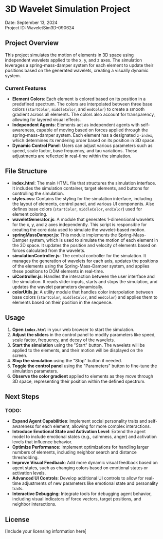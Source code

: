 # 3D Wavelet Simulation Project
Date: September 13, 2024  
Project ID: WaveletSim3D-090624

## Project Overview
This project simulates the motion of elements in 3D space using independent wavelets applied to the x, y, and z axes. The simulation leverages a spring-mass-damper system for each element to update their positions based on the generated wavelets, creating a visually dynamic system.

### Current Features
- **Element Colors**: Each element is colored based on its position in a predefined spectrum. The colors are interpolated between three base colors (`startColor`, `middleColor`, and `endColor`) to create a smooth gradient across all elements. The colors also account for transparency, allowing for layered visual effects.
- **Independent Agents**: Elements act as independent agents with self-awareness, capable of moving based on forces applied through the spring-mass-damper system. Each element has a designated `z-index`, which determines its rendering order based on its position in 3D space.
- **Dynamic Control Panel**: Users can adjust various parameters such as speed, scale factor, base frequency, and tau variations. These adjustments are reflected in real-time within the simulation.

## File Structure

- **index.html**: The main HTML file that structures the simulation interface. It includes the simulation container, target elements, and buttons for controlling the simulation.
- **styles.css**: Contains the styling for the simulation interface, including the layout of elements, control panel, and various UI components. Also defines base colors (`startColor`, `middleColor`, `endColor`) used for element coloring.
- **waveletGenerator.js**: A module that generates 1-dimensional wavelets for the x, y, and z axes independently. This script is responsible for creating the core data used to simulate the wavelet-based motion.
- **springMassDamper.js**: This module implements the Spring-Mass-Damper system, which is used to simulate the motion of each element in the 3D space. It updates the position and velocity of elements based on forces calculated from the wavelets.
- **simulationController.js**: The central controller for the simulation. It manages the generation of wavelets for each axis, updates the positions of the elements using the Spring-Mass-Damper system, and applies these positions to DOM elements in real-time.
- **uiController.js**: Handles the interaction between the user interface and the simulation. It reads slider inputs, starts and stops the simulation, and updates the wavelet parameters dynamically.
- **colorUtils.js**: A utility module that handles color interpolation between base colors (`startColor`, `middleColor`, and `endColor`) and applies them to elements based on their position in the sequence.

## Usage

1. **Open `index.html`** in your web browser to start the simulation.
2. **Adjust the sliders** in the control panel to modify parameters like speed, scale factor, frequency, and decay of the wavelets.
3. **Start the simulation** using the "Start" button. The wavelets will be applied to the elements, and their motion will be displayed on the screen.
4. **Stop the simulation** using the "Stop" button if needed.
5. **Toggle the control panel** using the "Parameters" button to fine-tune the simulation parameters.
6. **Observe the color gradient** applied to elements as they move through 3D space, representing their position within the defined spectrum.

## Next Steps

### TODO:
- **Expand Agent Capabilities**: Implement social personality traits and self-awareness for each element, allowing for more complex interactions.
- **Introduce Emotional State and Activation Level**: Extend the agent model to include emotional states (e.g., calmness, anger) and activation levels that influence behavior.
- **Optimize Performance**: Implement optimizations for handling larger numbers of elements, including neighbor search and distance thresholding.
- **Improve Visual Feedback**: Add more dynamic visual feedback based on agent states, such as changing colors based on emotional states or activation levels.
- **Advanced UI Controls**: Develop additional UI controls to allow for real-time adjustments of new parameters like emotional state and personality traits.
- **Interactive Debugging**: Integrate tools for debugging agent behavior, including visual indicators of force vectors, target positions, and neighbor interactions.

## License
[Include your licensing information here]

